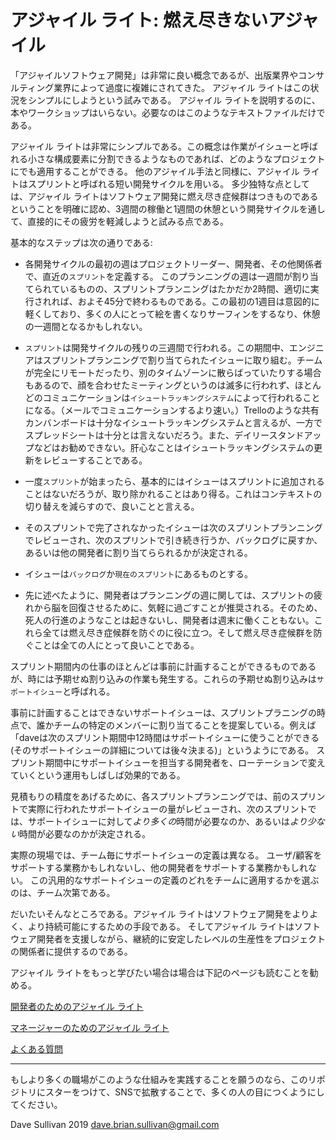 # アジャイル ライト: 燃え尽きないアジャイル 

「アジャイルソフトウェア開発」は非常に良い概念であるが、出版業界やコンサルティング業界によって過度に複雑にされてきた。
アジャイル ライトはこの状況をシンプルにしようという試みである。
アジャイル ライトを説明するのに、本やワークショップはいらない。必要なのはこのようなテキストファイルだけである。

アジャイル ライトは非常にシンプルである。この概念は作業がイシューと呼ばれる小さな構成要素に分割できるようなものであれば、どのようなプロジェクトにでも適用することができる。
他のアジャイル手法と同様に、アジャイル ライトはスプリントと呼ばれる短い開発サイクルを用いる。
多少独特な点としては、アジャイル ライトはソフトウェア開発に燃え尽き症候群はつきものであるということを明確に認め、3週間の稼働と1週間の休憩という開発サイクルを通して、直接的にその疲労を軽減しようと試みる点である。

基本的なステップは次の通りである:

* 各開発サイクルの最初の週はプロジェクトリーダー、開発者、その他関係者で、直近の`スプリント`を定義する。
このプランニングの週は一週間が割り当てられているものの、スプリントプランニングはたかだか2時間、適切に実行されれば、およそ45分で終わるものである。この最初の1週目は意図的に軽くしており、多くの人にとって絵を書くなりサーフィンをするなり、休憩の一週間となるかもしれない。

* `スプリント`は開発サイクルの残りの三週間で行われる。この期間中、エンジニアはスプリントプランニングで割り当てられたイシューに取り組む。チームが完全にリモートだったり、別のタイムゾーンに散らばっていたりする場合もあるので、顔を合わせたミーティングというのは滅多に行われず、ほとんどのコミュニケーションは`イシュートラッキングシステム`によって行われることになる。（メールでコミュニケーションするより速い。）Trelloのような共有カンバンボードは十分なイシュートラッキングシステムと言えるが、一方でスプレッドシートは十分とは言えないだろう。また、デイリースタンドアップなどはお勧めできない。肝心なことはイシュートラッキングシステムの更新をレビューすることである。

* 一度`スプリント`が始まったら、基本的にはイシューはスプリントに追加されることはないだろうが、取り除かれることはあり得る。これはコンテキストの切り替えを減らすので、良いことと言える。

* そのスプリントで完了されなかったイシューは次のスプリントプランニングでレビューされ、次のスプリントで引き続き行うか、バックログに戻すか、あるいは他の開発者に割り当てらられるかが決定される。

* イシューは`バックログ`か`現在のスプリント`にあるものとする。

* 先に述べたように、開発者はプランニングの週に関しては、スプリントの疲れから脳を回復させるために、気軽に過ごすことが推奨される。そのため、死人の行進のようなことは起きないし、開発者は週末に働くこともない。これら全ては燃え尽き症候群を防ぐのに役に立つ。そして燃え尽き症候群を防ぐことは全ての人にとって良いことである。

スプリント期間内の仕事のほとんどは事前に計画することができるものであるが、時には予期せぬ割り込みの作業も発生する。これらの予期せぬ割り込みは`サポートイシュー`と呼ばれる。

事前に計画することはできないサポートイシューは、スプリントプラニングの時点で、誰かチームの特定のメンバーに割り当てることを提案している。例えば「daveは次のスプリント期間中12時間はサポートイシューに使うことができる(そのサポートイシューの詳細については後々決まる)」というようにである。
スプリント期間中にサポートイシューを担当する開発者を、ローテーションで変えていくという運用もしばしば効果的である。

見積もりの精度をあげるために、各スプリントプランニングでは、前のスプリントで実際に行われたサポートイシューの量がレビューされ、次のスプリントでは、サポートイシューに対して*より多くの*時間が必要なのか、あるいは*より少ない*時間が必要なのかが決定される。

実際の現場では、チーム毎にサポートイシューの定義は異なる。
ユーザ/顧客をサポートする業務かもしれないし、他の開発者をサポートする業務かもしれない。
この汎用的なサポートイシューの定義のどれをチームに適用するかを選ぶのは、チーム次第である。

だいたいそんなところである。アジャイル ライトはソフトウェア開発をよりよく、より持続可能にするための手段である。
そしてアジャイル ライトはソフトウェア開発者を支援しながら、継続的に安定したレベルの生産性をプロジェクトの関係者に提供するのである。

アジャイル ライトをもっと学びたい場合は場合は下記のページも読むことを勧める。

[開発者のためのアジャイル ライト](agile_lite_for_developers.md)

[マネージャーのためのアジャイル ライト](agile_lite_for_managers.md)

[よくある質問](faq.md)

---
もしより多くの職場がこのような仕組みを実践することを願うのなら、このリポジトリにスターをつけて、SNSで拡散することで、多くの人の目につくようにしてください。

Dave Sullivan 2019 dave.brian.sullivan@gmail.com
